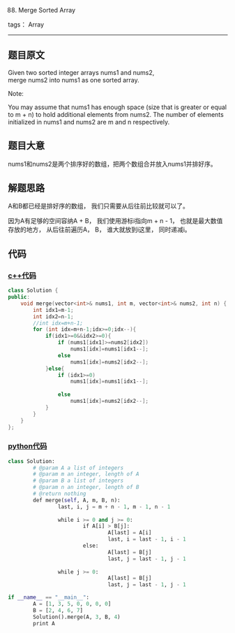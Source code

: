 88. Merge Sorted Array

tags： Array

---

## 题目原文
Given two sorted integer arrays nums1 and nums2, merge nums2 into nums1 as one sorted array.

Note:

You may assume that nums1 has enough space (size that is greater or equal to m + n) to hold additional elements from nums2. The number of elements initialized in nums1 and nums2 are m and n respectively.
## 题目大意
nums1和nums2是两个排序好的数组，把两个数组合并放入nums1并排好序。


## 解题思路
A和B都已经是排好序的数组， 我们只需要从后往前比较就可以了。

因为A有足够的空间容纳A + B， 我们使用游标i指向m + n - 1， 也就是最大数值存放的地方， 从后往前遍历A， B， 谁大就放到i这里， 同时递减i。



## 代码
### [c++代码](./src/cpp/MergeSortedArray.cpp)
```c++
class Solution {
public:
    void merge(vector<int>& nums1, int m, vector<int>& nums2, int n) {
        int idx1=m-1;
        int idx2=n-1;
        //int idx=m+n-1;
        for (int idx=m+n-1;idx>=0;idx--){
            if(idx1>=0&&idx2>=0){
                if (nums1[idx1]>=nums2[idx2])
                    nums1[idx]=nums1[idx1--];
                else
                    nums1[idx]=nums2[idx2--];
            }else{
                if (idx1>=0)
                    nums1[idx]=nums1[idx1--];
                    
                else
                    nums1[idx]=nums2[idx2--];
            }
        }
    }
};
```

### [python代码](./src/python/MergeSortedArray.py)
```python
class Solution:
        # @param A a list of integers
        # @param m an integer, length of A
        # @param B a list of integers
        # @param n an integer, length of B
        # @return nothing
        def merge(self, A, m, B, n):
                last, i, j = m + n - 1, m - 1, n - 1
                
                while i >= 0 and j >= 0:
                        if A[i] > B[j]:
                                A[last] = A[i]
                                last, i = last - 1, i - 1
                        else:
                                A[last] = B[j]
                                last, j = last - 1, j - 1
                
                while j >= 0:
                                A[last] = B[j]
                                last, j = last - 1, j - 1

if __name__ == "__main__":
        A = [1, 3, 5, 0, 0, 0, 0]
        B = [2, 4, 6, 7]
        Solution().merge(A, 3, B, 4)
        print A


```

